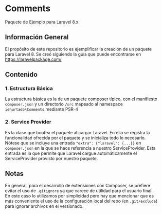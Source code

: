 # Comments
Paquete de Ejemplo para Laravel 8.x

## Información General
El propósito de este repositorio es ejemplificar la creación de un paquete para Laravel 8.
Se creó siguiendo la guía que puede encontrarse en https://laravelpackage.com/

## Contenido
### 1. Estructura Básica
La estructura básica es la de un paquete composer típico, con el manifiesto `composer.json` y un directorio `/src` mapeado al namespace `iehurtado\Comments` mediante PSR-4
### 2. Service Provider
Es la clase que bootea el paquete al cargar Laravel. En ella se registra la funcionalidad ofrecida por el paquete y se inicializa todo lo necesario.
Nótese que se incluye una entrada `"extra": {"laravel": {...}}` en `composer.json` en la que se hace referencia a nuestro ServiceProvider.
Esta entrada es la que permite que Laravel cargue automáticamente el ServiceProvider provisto por nuestro paquete.

## Notas
En general, para el desarrollo de extensiones con Composer, se prefiere evitar el uso de `.gitignore` ya que carece de utilidad para el usuario final. 
En este caso lo utilizamos por simplicidad pero hay que mencionar que es más conveniente el uso de la configuración local del repo (en `.git/exclude`) para ignorar archivos en el versionado.
